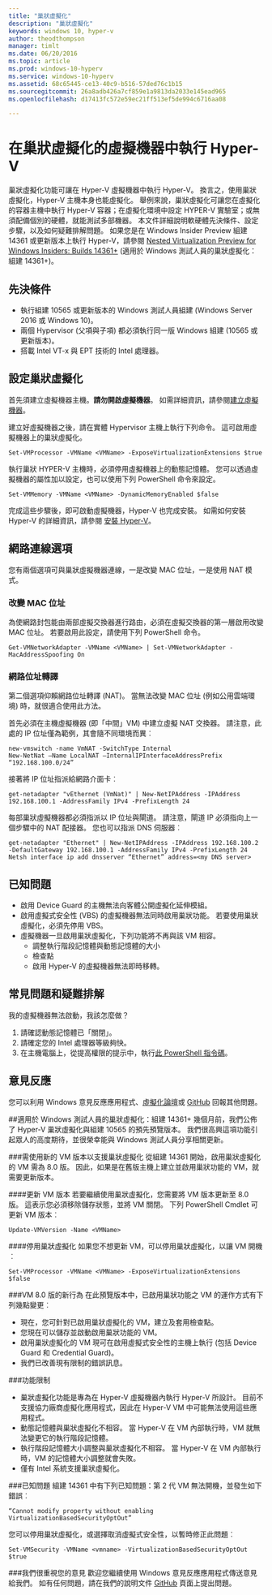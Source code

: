 ```yaml
---
title: "巢狀虛擬化"
description: "巢狀虛擬化"
keywords: windows 10, hyper-v
author: theodthompson
manager: timlt
ms.date: 06/20/2016
ms.topic: article
ms.prod: windows-10-hyperv
ms.service: windows-10-hyperv
ms.assetid: 68c65445-ce13-40c9-b516-57ded76c1b15
ms.sourcegitcommit: 26a8adb426a7cf859e1a9813da2033e145ead965
ms.openlocfilehash: d17413fc572e59ec21ff513ef5de994c6716aa08

---
```


# 在巢狀虛擬化的虛擬機器中執行 Hyper-V

巢狀虛擬化功能可讓在 Hyper-V 虛擬機器中執行 Hyper-V。 換言之，使用巢狀虛擬化，Hyper-V 主機本身也能虛擬化。 舉例來說，巢狀虛擬化可讓您在虛擬化的容器主機中執行 Hyper-V 容器；在虛擬化環境中設定 HYPER-V 實驗室；或無須配備個別的硬體，就能測試多部機器。 本文件詳細說明軟硬體先決條件、設定步驟，以及如何疑難排解問題。 如果您是在 Windows Insider Preview 組建 14361 或更新版本上執行 Hyper-V，請參閱 [Nested Virtualization Preview for Windows Insiders: Builds 14361+](https://msdn.microsoft.com/en-us/virtualization/hyperv_on_windows/user_guide/nesting#nested-virtualization-preview-for-windows-insiders-builds-14361-) (適用於 Windows 測試人員的巢狀虛擬化：組建 14361+)。

## 先決條件

- 執行組建 10565 或更新版本的 Windows 測試人員組建 (Windows Server 2016 或 Windows 10)。
- 兩個 Hypervisor (父項與子項) 都必須執行同一版 Windows 組建 (10565 或更新版本)。
- 搭載 Intel VT-x 與 EPT 技術的 Intel 處理器。

## 設定巢狀虛擬化

首先須建立虛擬機器主機。**請勿開啟虛擬機器**。 如需詳細資訊，請參閱[建立虛擬機器](../quick_start/walkthrough_create_vm.md)。

建立好虛擬機器之後，請在實體 Hypervisor 主機上執行下列命令。 這可啟用虛擬機器上的巢狀虛擬化。

```none
Set-VMProcessor -VMName <VMName> -ExposeVirtualizationExtensions $true
```
執行巢狀 HYPER-V 主機時，必須停用虛擬機器上的動態記憶體。 您可以透過虛擬機器的屬性加以設定，也可以使用下列 PowerShell 命令來設定。
```none
Set-VMMemory -VMName <VMName> -DynamicMemoryEnabled $false
```

完成這些步驟後，即可啟動虛擬機器，Hyper-V 也完成安裝。 如需如何安裝 Hyper-V 的詳細資訊，請參閱 [安裝 Hyper-V]( https://msdn.microsoft.com/en-us/virtualization/hyperv_on_windows/quick_start/walkthrough_install)。

## 網路連線選項
您有兩個選項可與巢狀虛擬機器連線，一是改變 MAC 位址，一是使用 NAT 模式。

### 改變 MAC 位址
為使網路封包能由兩部虛擬交換器進行路由，必須在虛擬交換器的第一層啟用改變 MAC 位址。 若要啟用此設定，請使用下列 PowerShell 命令。

```none
Get-VMNetworkAdapter -VMName <VMName> | Set-VMNetworkAdapter -MacAddressSpoofing On
```
### 網路位址轉譯
第二個選項仰賴網路位址轉譯 (NAT)。 當無法改變 MAC 位址 (例如公用雲端環境) 時，就很適合使用此方法。

首先必須在主機虛擬機器 (即「中間」VM) 中建立虛擬 NAT 交換器。 請注意，此處的 IP 位址僅為範例，其會隨不同環境而異︰
```none
new-vmswitch -name VmNAT -SwitchType Internal
New-NetNat –Name LocalNAT –InternalIPInterfaceAddressPrefix “192.168.100.0/24”
```
接著將 IP 位址指派給網路介面卡︰
```none
get-netadapter "vEthernet (VmNat)" | New-NetIPAddress -IPAddress 192.168.100.1 -AddressFamily IPv4 -PrefixLength 24
```
每部巢狀虛擬機器都必須指派以 IP 位址與閘道。 請注意，閘道 IP 必須指向上一個步驟中的 NAT 配接器。 您也可以指派 DNS 伺服器︰
```none
get-netadapter "Ethernet" | New-NetIPAddress -IPAddress 192.168.100.2 -DefaultGateway 192.168.100.1 -AddressFamily IPv4 -PrefixLength 24
Netsh interface ip add dnsserver “Ethernet” address=<my DNS server>
```


## 已知問題

- 啟用 Device Guard 的主機無法向客體公開虛擬化延伸模組。
- 啟用虛擬式安全性 (VBS) 的虛擬機器無法同時啟用巢狀功能。 若要使用巢狀虛擬化，必須先停用 VBS。
- 虛擬機器一旦啟用巢狀虛擬化，下列功能將不再與該 VM 相容。  
  * 調整執行階段記憶體與動態記憶體的大小
  * 檢查點
  * 啟用 Hyper-V 的虛擬機器無法即時移轉。

## 常見問題和疑難排解

我的虛擬機器無法啟動，我該怎麼做？

1. 請確認動態記憶體已「關閉」。
2. 請確定您的 Intel 處理器等級夠快。
3. 在主機電腦上，從提高權限的提示中，執行[此 PowerShell 指令碼](https://raw.githubusercontent.com/Microsoft/Virtualization-Documentation/master/hyperv-tools/Nested/Get-NestedVirtStatus.ps1)。

## 意見反應

您可以利用 Windows 意見反應應用程式、[虛擬化論壇](https://social.technet.microsoft.com/Forums/windowsserver/En-us/home?forum=winserverhyperv)或 [GitHub](https://github.com/Microsoft/Virtualization-Documentation) 回報其他問題。

##適用於 Windows 測試人員的巢狀虛擬化：組建 14361+
幾個月前，我們公佈了 Hyper-V 巢狀虛擬化與組建 10565 的預先預覽版本。 我們很高興這項功能引起眾人的高度期待，並很榮幸能與 Windows 測試人員分享相關更新。

###需使用新的 VM 版本以支援巢狀虛擬化
從組建 14361 開始，啟用巢狀虛擬化的 VM 需為 8.0 版。 因此，如果是在舊版主機上建立並啟用巢狀功能的 VM，就需要更新版本。 

####更新 VM 版本
若要繼續使用巢狀虛擬化，您需要將 VM 版本更新至 8.0 版。 這表示您必須移除儲存狀態，並將 VM 關閉。 下列 PowerShell Cmdlet 可更新 VM 版本︰
```none
Update-VMVersion -Name <VMName>
```
####停用巢狀虛擬化
如果您不想更新 VM，可以停用巢狀虛擬化，以讓 VM 開機︰
```none
Set-VMProcessor -VMName <VMName> -ExposeVirtualizationExtensions $false
```

###VM 8.0 版的新行為 
在此預覽版本中，已啟用巢狀功能之 VM 的運作方式有下列幾點變更︰
-   現在，您可針對已啟用巢狀虛擬化的 VM，建立及套用檢查點。
-   您現在可以儲存並啟動啟用巢狀功能的 VM。
-   啟用巢狀虛擬化的 VM 現可在啟用虛擬式安全性的主機上執行 (包括 Device Guard 和 Credential Guard)。
-   我們已改善現有限制的錯誤訊息。

###功能限制
-   巢狀虛擬化功能是專為在 Hyper-V 虛擬機器內執行 Hyper-V 所設計。 目前不支援協力廠商虛擬化應用程式，因此在 Hyper-V VM 中可能無法使用這些應用程式。
-   動態記憶體與巢狀虛擬化不相容。 當 Hyper-V 在 VM 內部執行時，VM 就無法變更它的執行階段記憶體。 
-   執行階段記憶體大小調整與巢狀虛擬化不相容。 當 Hyper-V 在 VM 內部執行時，VM 的記憶體大小調整就會失敗。 
-   僅有 Intel 系統支援巢狀虛擬化。

###已知問題
組建 14361 中有下列已知問題：第 2 代 VM 無法開機，並發生如下錯誤︰
```none
“Cannot modify property without enabling VirtualizationBasedSecurityOptOut”
```
您可以停用巢狀虛擬化，或選擇取消虛擬式安全性，以暫時修正此問題︰
```none
Set-VMSecurity -VMName <vmname> -VirtualizationBasedSecurityOptOut $true
```

###我們很重視您的意見
歡迎您繼續使用 Windows 意見反應應用程式傳送意見給我們。 如有任何問題，請在我們的說明文件 [GitHub](https://github.com/Microsoft/Virtualization-Documentation) 頁面上提出問題。 



<!--HONumber=Jun16_HO4-->


